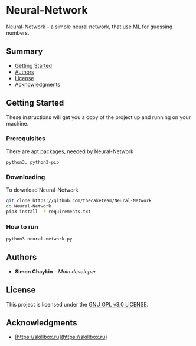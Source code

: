 # Neural-Network

Neural-Network - a simple neural network, that use ML for guessing numbers.

## Summary

  - [Getting Started](#getting-started)
  - [Authors](#authors)
  - [License](#license)
  - [Acknowledgments](#acknowledgments)

## Getting Started

These instructions will get you a copy of the project up and running on your machine.

### Prerequisites

There are apt packages, needed by Neural-Network

    python3, python3-pip

### Downloading

To download Neural-Network

```bash
git clone https://github.com/thecaketeam/Neural-Network
cd Neural-Network
pip3 install -r requirements.txt
```

### How to run

```bash
python3 neural-network.py
```

## Authors

  - **Simon Chaykin** - *Main developer*

## License

This project is licensed under the [GNU GPL v3.0 LICENSE](LICENSE).

## Acknowledgments

  - [https://skillbox.ru](https://skillbox.ru)
